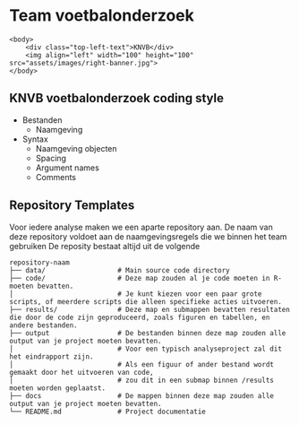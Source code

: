 # Team voetbalonderzoek

```
<body>
    <div class="top-left-text">KNVB</div>
    <img align="left" width="100" height="100" src="assets/images/right-banner.jpg">
</body>
```

## KNVB voetbalonderzoek coding style

* Bestanden
  + Naamgeving
* Syntax
  + Naamgeving objecten
  + Spacing
  + Argument names
  + Comments
 
## Repository Templates
Voor iedere analyse maken we een aparte repository aan. De naam van deze repository voldoet aan de naamgevingsregels die we binnen het team gebruiken
De reposity bestaat altijd uit de volgende 

```
repository-naam
├── data/                  # Main source code directory
├── code/                  # Deze map zouden al je code moeten in R- moeten bevatten.
│                          # Je kunt kiezen voor een paar grote scripts, of meerdere scripts die alleen specifieke acties uitvoeren.
├── results/               # Deze map en submappen bevatten resultaten die door de code zijn geproduceerd, zoals figuren en tabellen, en andere bestanden.
├── output                 # De bestanden binnen deze map zouden alle output van je project moeten bevatten.
│                          # Voor een typisch analyseproject zal dit het eindrapport zijn.
│                          # Als een figuur of ander bestand wordt gemaakt door het uitvoeren van code, 
│                          # zou dit in een submap binnen /results moeten worden geplaatst.
├── docs                   # De mappen binnen deze map zouden alle output van je project moeten bevatten.
└── README.md              # Project documentatie
```
